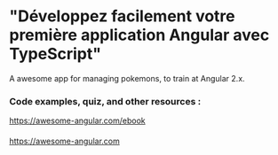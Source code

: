 # "Développez facilement votre première application Angular avec TypeScript"
A awesome app for managing pokemons, to train at Angular 2.x.


### Code examples, quiz, and other resources  :
https://awesome-angular.com/ebook

####
https://awesome-angular.com
